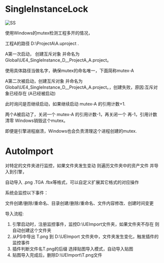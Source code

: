 # SingleInstanceLock

![SS](https://github.com/user-attachments/assets/c8224baf-0a88-4968-853b-17f519e012f9)

使用Windows的mutex检测工程多开的情况，

工程A的路径 D:\ProjectA\A.uproject .

A第一次启动， 创建互斥对象 并命名为 Global\UE4_SingleInstance_D__ProjectA_A.project。 

使用具体路径当做名字，确保mutex的命名唯一，下面简称mutex-A

A第二次被启动，创建互斥对象 并命名为 Global\UE4_SingleInstance_D__ProjectA_A.project。，创建失败，原因:互斥对象已经存在 (A已经被启动)

此时询问是否继续启动，如果继续启动 mutex-A 的引用计数+1.

两个A被启动了，关闭一个 mutex-A 的引用计数-1，再关闭一个 再-1，引用计数清零 Windows销毁这个mutex。

即便是引擎进程崩溃，Windows也会负责清理这个进程创建的mutex.

# AutoImport
对特定的文件夹进行监控，如果文件夹发生变动 则遍历文件夹中的资产文件 并导入到引擎，

自动导入 .png .TGA .fbx等格式，可以自定义扩展其它格式的对应操作

系统会监控以下事件：

文件创建/删除/重命名、目录创建/删除/重命名、文件内容修改、创建时间变更

导入流程:
1. 引擎启动时，注册监控事件，监控D:\UEImport文件夹，如果文件夹不存在 则自动创建这个文件夹
2. 从PS中导出 T.png 到 D:\UEImport 文件夹中，文件夹发生变化，触发插件的监控事件
3. 插件判断文件名T.png的后缀 选择贴图导入模式，自动导入贴图
4. 贴图导入完成后，删除D:\UEImport\T.png文件
